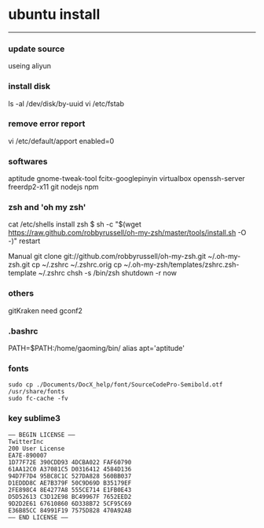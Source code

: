 ubuntu install 
======

------

### update source

useing aliyun


### install disk

ls -al /dev/disk/by-uuid
vi /etc/fstab

### remove error report

vi /etc/default/apport
enabled=0


### softwares

aptitude
gnome-tweak-tool
fcitx-googlepinyin
virtualbox
openssh-server
freerdp2-x11
git
nodejs
npm

### zsh and 'oh my zsh'

cat /etc/shells
install zsh
$ sh -c "$(wget https://raw.github.com/robbyrussell/oh-my-zsh/master/tools/install.sh -O -)"
restart

Manual
git clone git://github.com/robbyrussell/oh-my-zsh.git ~/.oh-my-zsh.git
cp ~/.zshrc ~/.zshrc.orig
cp ~/.oh-my-zsh/templates/zshrc.zsh-template ~/.zshrc
chsh -s /bin/zsh
shutdown -r now

### others

gitKraken
need  gconf2
   

### .bashrc 

PATH=$PATH:/home/gaoming/bin/
alias apt='aptitude'



### fonts

```
sudo cp ./Documents/DocX_help/font/SourceCodePro-Semibold.otf /usr/share/fonts
sudo fc-cache -fv
```


### key  sublime3

```
—– BEGIN LICENSE —–
TwitterInc
200 User License
EA7E-890007
1D77F72E 390CDD93 4DCBA022 FAF60790
61AA12C0 A37081C5 D0316412 4584D136
94D7F7D4 95BC8C1C 527DA828 560BB037
D1EDDD8C AE7B379F 50C9D69D B35179EF
2FE898C4 8E4277A8 555CE714 E1FB0E43
D5D52613 C3D12E98 BC49967F 7652EED2
9D2D2E61 67610860 6D338B72 5CF95C69
E36B85CC 84991F19 7575D828 470A92AB
—— END LICENSE ——
```
